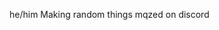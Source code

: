 he/him
Making random things 
mqzed on discord

<!---
Mqzed1337/Mqzed1337 is a ✨ special ✨ repository because its `README.md` (this file) appears on your GitHub profile.
You can click the Preview link to take a look at your changes.
--->
